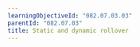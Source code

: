```yaml
---
learningObjectiveId: "082.07.03.03"
parentId: "082.07.03"
title: Static and dynamic rollover
---
```

